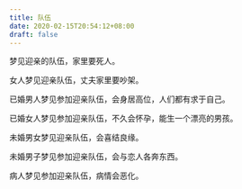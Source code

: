 ```yaml
---
title: 队伍
date: 2020-02-15T20:54:12+08:00
draft: false
---
```


梦见迎亲的队伍，家里要死人。<br>


女人梦见迎亲队伍，丈夫家里要吵架。<br>


已婚男人梦见参加迎亲队伍，会身居高位，人们都有求于自己。<br>


已婚女人梦见参加迎亲队伍，不久会怀孕，能生一个漂亮的男孩。<br>


未婚男女梦见迎亲队伍，会喜结良缘。<br>


未婚男子梦见参加迎亲队伍，会与恋人各奔东西。<br>


病人梦见参加迎亲队伍，病情会恶化。<br>
